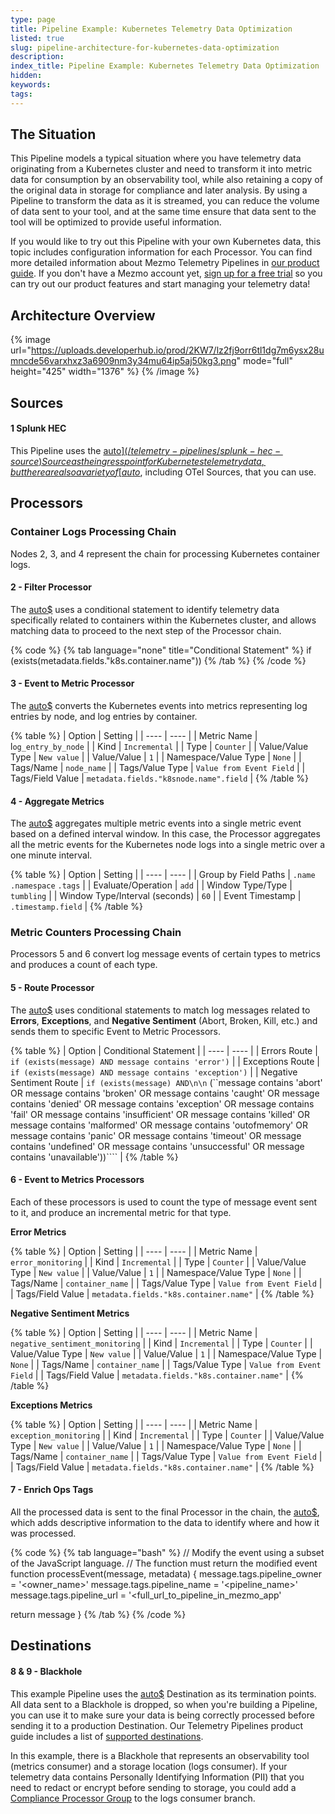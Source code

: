 ```yaml
---
type: page
title: Pipeline Example: Kubernetes Telemetry Data Optimization
listed: true
slug: pipeline-architecture-for-kubernetes-data-optimization
description: 
index_title: Pipeline Example: Kubernetes Telemetry Data Optimization
hidden: 
keywords: 
tags: 
---
```


## The Situation

This Pipeline models a typical situation where you have telemetry data originating from a Kubernetes cluster and need to transform it into metric data for consumption by an observability tool, while also retaining a copy of the original data in storage for compliance and later analysis. By using a Pipeline to transform the data as it is streamed, you can reduce the volume of data sent to your tool, and at the same time ensure that data sent to the tool will be optimized to provide useful information. 

If you would like to try out this Pipeline with your own Kubernetes data, this topic includes configuration information for each Processor. You can find more detailed information about Mezmo Telemetry Pipelines in [our product guide](docs.mezmo.com). If you don't have a Mezmo account yet, [sign up for a free trial](https://www.mezmo.com/sign-up-pipeline-today) so you can try out our product features and start managing your telemetry data!

## Architecture Overview

{% image url="https://uploads.developerhub.io/prod/2KW7/lz2fj9orr6tl1dg7m6ysx28umncde56varxhxz3a6909nm3y34mu64ip5aj50kg3.png" mode="full" height="425" width="1376" %}
{% /image %}

## Sources

#### 1 Splunk HEC

This Pipeline uses the [auto$](/telemetry-pipelines/splunk-hec-source) Source as the ingress point for Kubernetes telemetry data, but there are also a variety of [auto$](/telemetry-pipelines/supported-telemetry-pipeline-sources), including OTel Sources, that you can use. 

## Processors

### Container Logs Processing Chain

Nodes 2, 3, and 4 represent the chain for processing Kubernetes container logs. 

#### 2 - Filter Processor

The [auto$](/telemetry-pipelines/filter-processor) uses a conditional statement to identify telemetry data specifically related to containers within the Kubernetes cluster, and allows matching data to proceed to the next step of the Processor chain. 

{% code %}
{% tab language="none" title="Conditional Statement" %}
if (exists(metadata.fields."k8s.container.name"))
{% /tab %}
{% /code %}

#### 3 - Event to Metric Processor

The [auto$](/telemetry-pipelines/event-to-metric-processor) converts the Kubernetes events into metrics representing log entries by node, and log entries by container.

{% table %}
| Option | Setting | 
| ---- | ---- | 
| Metric Name | l`og_entry_by_node` | 
| Kind | `Incremental` | 
| Type | `Counter` | 
| Value/Value Type | `New value` | 
| Value/Value | `1` | 
| Namespace/Value Type | `None` | 
| Tags/Name | `node_name` | 
| Tags/Value Type | `Value from Event Field` | 
| Tags/Field Value | `metadata.fields."k8snode.name".field` | 
{% /table %}

#### 4 - Aggregate Metrics

The [auto$](/telemetry-pipelines/aggregate-processor) aggregates multiple metric events into a single metric event based on a defined interval window. In this case, the Processor aggregates all the metric events for the Kubernetes node logs into a single metric over a one minute interval. 

{% table %}
| Option | Setting | 
| ---- | ---- | 
| Group by Field Paths | `.name` `.namespace` `.tags` | 
| Evaluate/Operation | `add` | 
| Window Type/Type | `tumbling` | 
| Window Type/Interval (seconds) | `60` | 
| Event Timestamp | `.timestamp.field` | 
{% /table %}

### Metric Counters Processing Chain

Processors 5 and 6 convert log message events of certain types to metrics and produces a count of each type. 

#### 5 - Route Processor

The [auto$](/telemetry-pipelines/route-processor) uses conditional statements to match log messages related to **Errors**, **Exceptions**, and **Negative Sentiment** (Abort, Broken, Kill, etc.) and sends them to specific Event to Metric Processors. 

{% table %}
| Option | Conditional Statement | 
| ---- | ---- | 
| Errors Route | `if (exists(message) AND message contains 'error')` | 
| Exceptions Route | `if (exists(message) AND message contains 'exception')` | 
| Negative Sentiment Route | `if (exists(message) AND\n\n`     (``message contains 'abort' OR message contains 'broken' OR message contains 'caught' OR message contains 'denied' OR message contains 'exception' OR message contains 'fail' OR message contains 'insufficient' OR message contains 'killed' OR message contains 'malformed' OR message contains 'outofmemory' OR message contains 'panic' OR message contains 'timeout' OR message contains 'undefined' OR message contains 'unsuccessful' OR message contains 'unavailable'))```` | 
{% /table %}

#### 6 - Event to Metrics Processors

Each of these processors is used to count the type of message event sent to it, and produce an incremental metric for that type. 

**Error Metrics**

{% table %}
| Option | Setting | 
| ---- | ---- | 
| Metric Name | `error_monitoring` | 
| Kind | `Incremental` | 
| Type | `Counter` | 
| Value/Value Type | `New value` | 
| Value/Value | `1` | 
| Namespace/Value Type | `None` | 
| Tags/Name | `container_name` | 
| Tags/Value Type | `Value from Event Field` | 
| Tags/Field Value | `metadata.fields."k8s.container.name"` | 
{% /table %}

**Negative Sentiment Metrics**

{% table %}
| Option | Setting | 
| ---- | ---- | 
| Metric Name | `negative_sentiment_monitoring` | 
| Kind | `Incremental` | 
| Type | `Counter` | 
| Value/Value Type | `New value` | 
| Value/Value | `1` | 
| Namespace/Value Type | `None` | 
| Tags/Name | `container_name` | 
| Tags/Value Type | `Value from Event Field` | 
| Tags/Field Value | `metadata.fields."k8s.container.name"` | 
{% /table %}

**Exceptions Metrics**

{% table %}
| Option | Setting | 
| ---- | ---- | 
| Metric Name | `exception_monitoring` | 
| Kind | `Incremental` | 
| Type | `Counter` | 
| Value/Value Type | `New value` | 
| Value/Value | `1` | 
| Namespace/Value Type | `None` | 
| Tags/Name | `container_name` | 
| Tags/Value Type | `Value from Event Field` | 
| Tags/Field Value | `metadata.fields."k8s.container.name"` | 
{% /table %}

#### 7 - Enrich Ops Tags

All the processed data is sent to the final Processor in the chain, the [auto$](/telemetry-pipelines/js-script-processor), which adds descriptive information to the data to identify where and how it was processed.

{% code %}
{% tab language="bash" %}
// Modify the event using a subset of the JavaScript language. 
// The function must return the modified event
function processEvent(message, metadata) {
  message.tags.pipeline_owner = '<owner_name>'
  message.tags.pipeline_name = '<pipeline_name>'
  message.tags.pipeline_url = '<full_url_to_pipeline_in_mezmo_app'

  return message
}
{% /tab %}
{% /code %}

## Destinations

#### 8 & 9 - Blackhole

This example Pipeline uses the [auto$](/telemetry-pipelines/blackhole-destination) Destination as its termination points. All data sent to a Blackhole is dropped, so when you're building a Pipeline, you can use it to make sure your data is being correctly processed before sending it to a production Destination. Our Telemetry Pipelines product guide includes a list of [supported destinations](/telemetry-pipelines/supported-telemetry-data-destinations).

In this example, there is a Blackhole that represents an observability tool (metrics consumer)  and a storage location (logs consumer). If your telemetry data contains Personally Identifying Information (PII) that you need to redact or encrypt before sending to storage, you could add a [Compliance Processor Group](/practioner-guide-data-optimization/pipeline-module--security-and-compliance) to the logs consumer branch.